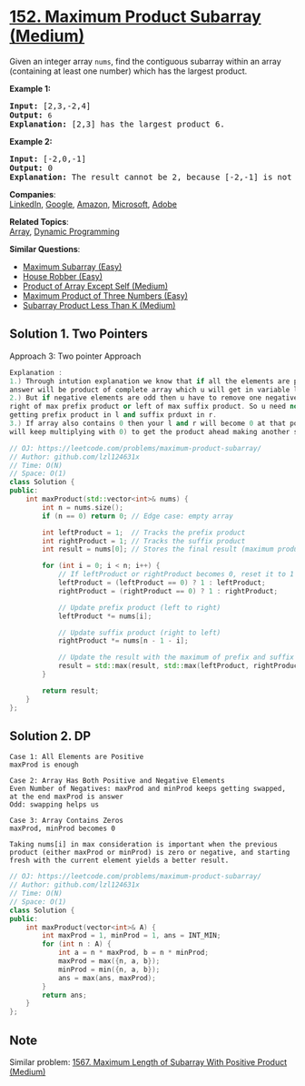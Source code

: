 # [152. Maximum Product Subarray (Medium)](https://leetcode.com/problems/maximum-product-subarray/)

<p>Given an integer array&nbsp;<code>nums</code>, find the contiguous subarray within an array (containing at least one number) which has the largest product.</p>

<p><strong>Example 1:</strong></p>

<pre><strong>Input:</strong> [2,3,-2,4]
<strong>Output:</strong> <code>6</code>
<strong>Explanation:</strong>&nbsp;[2,3] has the largest product 6.
</pre>

<p><strong>Example 2:</strong></p>

<pre><strong>Input:</strong> [-2,0,-1]
<strong>Output:</strong> 0
<strong>Explanation:</strong>&nbsp;The result cannot be 2, because [-2,-1] is not a subarray.</pre>


**Companies**:  
[LinkedIn](https://leetcode.com/company/linkedin), [Google](https://leetcode.com/company/google), [Amazon](https://leetcode.com/company/amazon), [Microsoft](https://leetcode.com/company/microsoft), [Adobe](https://leetcode.com/company/adobe)

**Related Topics**:  
[Array](https://leetcode.com/tag/array/), [Dynamic Programming](https://leetcode.com/tag/dynamic-programming/)

**Similar Questions**:
* [Maximum Subarray (Easy)](https://leetcode.com/problems/maximum-subarray/)
* [House Robber (Easy)](https://leetcode.com/problems/house-robber/)
* [Product of Array Except Self (Medium)](https://leetcode.com/problems/product-of-array-except-self/)
* [Maximum Product of Three Numbers (Easy)](https://leetcode.com/problems/maximum-product-of-three-numbers/)
* [Subarray Product Less Than K (Medium)](https://leetcode.com/problems/subarray-product-less-than-k/)

## Solution 1. Two Pointers

Approach 3: Two pointer Approach
```cpp
Explanation :
1.) Through intution explanation we know that if all the elements are positive or the negative elements are even then ur 
answer will be product of complete array which u will get in variable l and r at the last iteration.
2.) But if negative elements are odd then u have to remove one negative element and it is sure that it will be either 
right of max prefix product or left of max suffix product. So u need not to modify anything in your code as u are 
getting prefix product in l and suffix prduxt in r.
3.) If array also contains 0 then your l and r will become 0 at that point...then just update it to 1(or else u 
will keep multiplying with 0) to get the product ahead making another subarray.
```
```cpp
// OJ: https://leetcode.com/problems/maximum-product-subarray/
// Author: github.com/lzl124631x
// Time: O(N)
// Space: O(1)
class Solution {
public:
    int maxProduct(std::vector<int>& nums) {
        int n = nums.size();
        if (n == 0) return 0; // Edge case: empty array

        int leftProduct = 1;  // Tracks the prefix product
        int rightProduct = 1; // Tracks the suffix product
        int result = nums[0]; // Stores the final result (maximum product found so far)

        for (int i = 0; i < n; i++) {
            // If leftProduct or rightProduct becomes 0, reset it to 1
            leftProduct = (leftProduct == 0) ? 1 : leftProduct;
            rightProduct = (rightProduct == 0) ? 1 : rightProduct;

            // Update prefix product (left to right)
            leftProduct *= nums[i];

            // Update suffix product (right to left)
            rightProduct *= nums[n - 1 - i];

            // Update the result with the maximum of prefix and suffix products
            result = std::max(result, std::max(leftProduct, rightProduct));
        }

        return result;
    }
};
```

## Solution 2. DP

```
Case 1: All Elements are Positive
maxProd is enough

Case 2: Array Has Both Positive and Negative Elements
Even Number of Negatives: maxProd and minProd keeps getting swapped, at the end maxProd is answer
Odd: swapping helps us

Case 3: Array Contains Zeros
maxProd, minProd becomes 0

Taking nums[i] in max consideration is important when the previous product (either maxProd or minProd) is zero or negative, and starting fresh with the current element yields a better result.

```

```cpp
// OJ: https://leetcode.com/problems/maximum-product-subarray/
// Author: github.com/lzl124631x
// Time: O(N)
// Space: O(1)
class Solution {
public:
    int maxProduct(vector<int>& A) {
        int maxProd = 1, minProd = 1, ans = INT_MIN;
        for (int n : A) {
            int a = n * maxProd, b = n * minProd;
            maxProd = max({n, a, b});
            minProd = min({n, a, b});
            ans = max(ans, maxProd);
        }
        return ans;
    }
};
```

## Note

Similar problem: [1567. Maximum Length of Subarray With Positive Product (Medium)](https://leetcode.com/problems/maximum-length-of-subarray-with-positive-product/)
